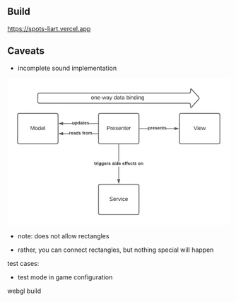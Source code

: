 ## Build

https://spots-liart.vercel.app

## Caveats

* incomplete sound implementation

![project structure](./Images/project_structure.png)

* note: does not allow rectangles

* rather, you can connect rectangles, but nothing special will happen

test cases:

* test mode in game configuration

webgl build
